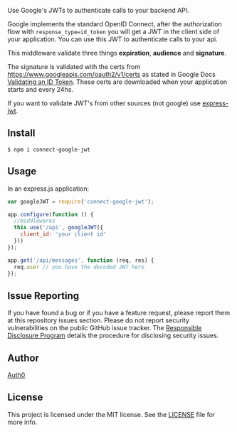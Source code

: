Use Google's JWTs to authenticate calls to your backend API.

Google implements the standard OpenID Connect, after the authorization flow with `response_type=id_token` you will get a JWT in the client side of your application. You can use this JWT to authenticate calls to your api.

This middleware validate three things __expiration__, __audience__ and __signature__.

The signature is validated with the certs from https://www.googleapis.com/oauth2/v1/certs as stated in Google Docs [Validating an ID Token](https://developers.google.com/accounts/docs/OAuth2Login#validatinganidtoken). These certs are downloaded when your application starts and every 24hs.

If you want to validate JWT's from other sources (not google) use [express-jwt](http://github.com/auth0/express-jwt).

## Install

~~~
$ npm i connect-google-jwt
~~~

## Usage

In an express.js application:

~~~javascript
var googleJWT = require('connect-google-jwt');

app.configure(function () {
  //middlewares
  this.use('/api', googleJWT({
    client_id: 'your client id'
  }))
});

app.get('/api/messages', function (req, res) {
  req.user // you have the decoded JWT here
});
~~~

## Issue Reporting

If you have found a bug or if you have a feature request, please report them at this repository issues section. Please do not report security vulnerabilities on the public GitHub issue tracker. The [Responsible Disclosure Program](https://auth0.com/whitehat) details the procedure for disclosing security issues.

## Author

[Auth0](auth0.com)

## License

This project is licensed under the MIT license. See the [LICENSE](LICENSE.txt) file for more info.
